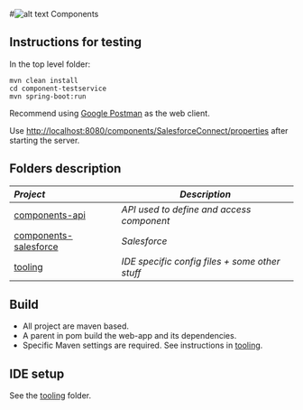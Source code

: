 
#![alt text](http://www.talend.com/sites/all/themes/talend_responsive/images/logo.png "Talend") Components  

## Instructions for testing

In the top level folder:

```
mvn clean install
cd component-testservice
mvn spring-boot:run
```

Recommend using [Google Postman](https://chrome.google.com/webstore/detail/postman/fhbjgbiflinjbdggehcddcbncdddomop?hl=en) as the web client.

Use [http://localhost:8080/components/SalesforceConnect/properties](http://localhost:8080/components/SalesforceConnect/properties) after starting the server.


## Folders description
| _Project_                                          | _Description_                                                        |
|:---------------------------------------------------|----------------------------------------------------------------------|
| [components-api](components-api)                   | *API used to define and access component*                            |
| [components-salesforce](components-salesforce)     | *Salesforce*                                                         |
| [tooling](tooling)                                 | *IDE specific config files + some other stuff*                       |

## Build
- All project are maven based.
- A parent in pom build the web-app and its dependencies.
- Specific Maven settings are required. See instructions in [tooling](/tooling/).

## IDE setup
See the [tooling](/tooling/) folder.

